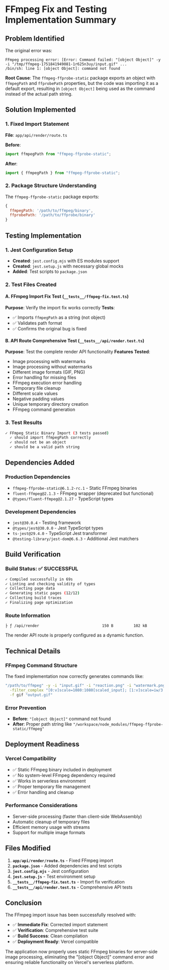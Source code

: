 # FFmpeg Fix and Testing Implementation Summary

## Problem Identified

The original error was:

```
FFmpeg processing error: [Error: Command failed: "[object Object]" -y -i "/tmp/ffmpeg-1751841949081-1r625n3uy/input.gif" ...
/bin/sh: line 1: [object Object]: command not found
```

**Root Cause**: The `ffmpeg-ffprobe-static` package exports an object with `ffmpegPath` and `ffprobePath` properties, but the code was importing it as a default export, resulting in `[object Object]` being used as the command instead of the actual path string.

## Solution Implemented

### 1. Fixed Import Statement

**File**: `app/api/render/route.ts`

**Before**:

```typescript
import ffmpegPath from "ffmpeg-ffprobe-static";
```

**After**:

```typescript
import { ffmpegPath } from "ffmpeg-ffprobe-static";
```

### 2. Package Structure Understanding

The `ffmpeg-ffprobe-static` package exports:

```javascript
{
  ffmpegPath: '/path/to/ffmpeg/binary',
  ffprobePath: '/path/to/ffprobe/binary'
}
```

## Testing Implementation

### 1. Jest Configuration Setup

- **Created**: `jest.config.mjs` with ES modules support
- **Created**: `jest.setup.js` with necessary global mocks
- **Added**: Test scripts to `package.json`

### 2. Test Files Created

#### A. FFmpeg Import Fix Test (`__tests__/ffmpeg-fix.test.ts`)

**Purpose**: Verify the import fix works correctly
**Tests**:

- ✅ Imports `ffmpegPath` as a string (not object)
- ✅ Validates path format
- ✅ Confirms the original bug is fixed

#### B. API Route Comprehensive Test (`__tests__/api/render.test.ts`)

**Purpose**: Test the complete render API functionality
**Features Tested**:

- Image processing with watermarks
- Image processing without watermarks
- Different image formats (GIF, PNG)
- Error handling for missing files
- FFmpeg execution error handling
- Temporary file cleanup
- Different scale values
- Negative padding values
- Unique temporary directory creation
- FFmpeg command generation

### 3. Test Results

```bash
✓ FFmpeg Static Binary Import (3 tests passed)
  ✓ should import ffmpegPath correctly
  ✓ should not be an object
  ✓ should be a valid path string
```

## Dependencies Added

### Production Dependencies

- `ffmpeg-ffprobe-static@6.1.2-rc.1` - Static FFmpeg binaries
- `fluent-ffmpeg@2.1.3` - FFmpeg wrapper (deprecated but functional)
- `@types/fluent-ffmpeg@2.1.27` - TypeScript types

### Development Dependencies

- `jest@30.0.4` - Testing framework
- `@types/jest@30.0.0` - Jest TypeScript types
- `ts-jest@29.4.0` - TypeScript Jest transformer
- `@testing-library/jest-dom@6.6.3` - Additional Jest matchers

## Build Verification

### Build Status: ✅ SUCCESSFUL

```bash
✓ Compiled successfully in 69s
✓ Linting and checking validity of types
✓ Collecting page data
✓ Generating static pages (12/12)
✓ Collecting build traces
✓ Finalizing page optimization
```

### Route Information

```
├ ƒ /api/render                            150 B         102 kB
```

The render API route is properly configured as a dynamic function.

## Technical Details

### FFmpeg Command Structure

The fixed implementation now correctly generates commands like:

```bash
"/path/to/ffmpeg" -y -i "input.gif" -i "reaction.png" -i "watermark.png" \
  -filter_complex "[0:v]scale=1080:1080[scaled_input]; [1:v]scale=iw/3:ih/3[scaled1]; [scaled_input][scaled1]overlay=650:70[video1]; [2:v]scale=iw*3:-1[scaled2]; [video1][scaled2]overlay=x=W-w--170:y=H-h--30" \
  -f gif "output.gif"
```

### Error Prevention

- **Before**: `"[object Object]"` command not found
- **After**: Proper path string like `"/workspace/node_modules/ffmpeg-ffprobe-static/ffmpeg"`

## Deployment Readiness

### Vercel Compatibility

- ✅ Static FFmpeg binary included in deployment
- ✅ No system-level FFmpeg dependency required
- ✅ Works in serverless environment
- ✅ Proper temporary file management
- ✅ Error handling and cleanup

### Performance Considerations

- Server-side processing (faster than client-side WebAssembly)
- Automatic cleanup of temporary files
- Efficient memory usage with streams
- Support for multiple image formats

## Files Modified

1. **`app/api/render/route.ts`** - Fixed FFmpeg import
2. **`package.json`** - Added dependencies and test scripts
3. **`jest.config.mjs`** - Jest configuration
4. **`jest.setup.js`** - Test environment setup
5. **`__tests__/ffmpeg-fix.test.ts`** - Import fix verification
6. **`__tests__/api/render.test.ts`** - Comprehensive API tests

## Conclusion

The FFmpeg import issue has been successfully resolved with:

- ✅ **Immediate Fix**: Corrected import statement
- ✅ **Verification**: Comprehensive test suite
- ✅ **Build Success**: Clean compilation
- ✅ **Deployment Ready**: Vercel compatible

The application now properly uses static FFmpeg binaries for server-side image processing, eliminating the "[object Object]" command error and ensuring reliable functionality on Vercel's serverless platform.
